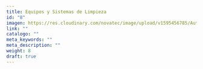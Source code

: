 ```yaml
---
title: Equipos y Sistemas de Limpieza
id: "8"
imagen: https://res.cloudinary.com/novatec/image/upload/v1595456785/AutoVac-Stretch-Specs_1_ghiw0i.jpg
link: ""
catalogo: ""
meta_keywords: ""
meta_description: ""
weight: 8
draft: true
---
```

